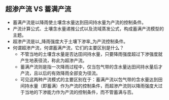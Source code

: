 ## 超渗产流 VS 蓄满产流
- 蓄满产流是以降雨使土壤含水量达到田间持水量为产流的控制条件。
- 产流计算公式、土壤含水量递推公式以及流域蒸发公式，构成蓄满产流模型的主题。
- 超渗产流是以_降雨强度大于土壤下渗率_为产流控制条件。
- 何谓超渗产流，何谓蓄满产流，它们的主要区别是什么？
	- 不管当地的土壤含水量是否达田间持水量，只要降雨强度超过下渗强度就产生地表径流，称此为超渗产流。
	- 蓄满产流则是指一次降雨过程中，仅当包气带的含水量达田间持水量后才产流，且以后的有效降雨全部变为径流。
	- 可见这两种产流模式的主要区别在于：蓄满产流以包气带的含水量达到田间持水量（即蓄满）作为产流的控制条件，而超渗产流则以降雨强度大过于当地的下渗能力作为产流的控制条件，而不管蓄满与否。